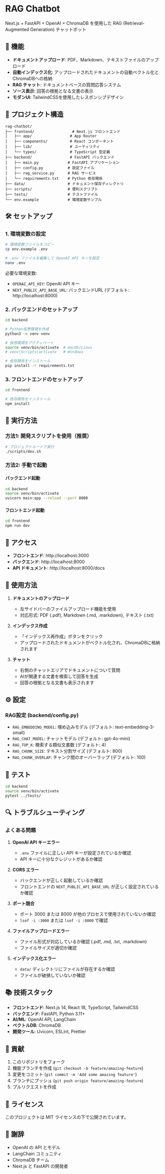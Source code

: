 # RAG Chatbot

Next.js + FastAPI + OpenAI + ChromaDB を使用した RAG (Retrieval-Augmented Generation) チャットボット

## 🚀 機能

- **ドキュメントアップロード**: PDF、Markdown、テキストファイルのアップロード
- **自動インデックス化**: アップロードされたドキュメントの自動ベクトル化とChromaDBへの格納
- **RAG チャット**: ドキュメントベースの質問応答システム
- **ソース表示**: 回答の根拠となる文書の表示
- **モダンUI**: TailwindCSSを使用したレスポンシブデザイン

## 📁 プロジェクト構造

```
rag-chatbot/
├── frontend/                 # Next.js フロントエンド
│   ├── app/                 # App Router
│   ├── components/          # React コンポーネント
│   ├── lib/                 # ユーティリティ
│   └── types/               # TypeScript 型定義
├── backend/                 # FastAPI バックエンド
│   ├── main.py             # FastAPI アプリケーション
│   ├── config.py           # 設定ファイル
│   ├── rag_service.py      # RAG サービス
│   └── requirements.txt    # Python 依存関係
├── data/                   # ドキュメント保存ディレクトリ
├── scripts/                # 便利スクリプト
├── tests/                  # テストファイル
└── env.example             # 環境変数サンプル
```

## 🛠️ セットアップ

### 1. 環境変数の設定

```bash
# 環境変数ファイルをコピー
cp env.example .env

# .env ファイルを編集して OpenAI API キーを設定
nano .env
```

必要な環境変数:
- `OPENAI_API_KEY`: OpenAI API キー
- `NEXT_PUBLIC_API_BASE_URL`: バックエンドURL (デフォルト: http://localhost:8000)

### 2. バックエンドのセットアップ

```bash
cd backend

# Python仮想環境を作成
python3 -m venv venv

# 仮想環境をアクティベート
source venv/bin/activate  # macOS/Linux
# venv\Scripts\activate   # Windows

# 依存関係をインストール
pip install -r requirements.txt
```

### 3. フロントエンドのセットアップ

```bash
cd frontend

# 依存関係をインストール
npm install
```

## 🚀 実行方法

### 方法1: 開発スクリプトを使用（推奨）

```bash
# プロジェクトルートで実行
./scripts/dev.sh
```

### 方法2: 手動で起動

#### バックエンド起動
```bash
cd backend
source venv/bin/activate
uvicorn main:app --reload --port 8000
```

#### フロントエンド起動
```bash
cd frontend
npm run dev
```

## 📱 アクセス

- **フロントエンド**: http://localhost:3000
- **バックエンド**: http://localhost:8000
- **API ドキュメント**: http://localhost:8000/docs

## 🔧 使用方法

1. **ドキュメントのアップロード**
   - 左サイドバーのファイルアップロード機能を使用
   - 対応形式: PDF (.pdf), Markdown (.md, .markdown), テキスト (.txt)

2. **インデックス作成**
   - 「インデックス再作成」ボタンをクリック
   - アップロードされたドキュメントがベクトル化され、ChromaDBに格納されます

3. **チャット**
   - 右側のチャットエリアでドキュメントについて質問
   - AIが関連する文書を検索して回答を生成
   - 回答の根拠となる文書も表示されます

## ⚙️ 設定

### RAG設定 (backend/config.py)

- `RAG_EMBEDDING_MODEL`: 埋め込みモデル (デフォルト: text-embedding-3-small)
- `RAG_CHAT_MODEL`: チャットモデル (デフォルト: gpt-4o-mini)
- `RAG_TOP_K`: 検索する類似文書数 (デフォルト: 4)
- `RAG_CHUNK_SIZE`: テキスト分割サイズ (デフォルト: 800)
- `RAG_CHUNK_OVERLAP`: チャンク間のオーバーラップ (デフォルト: 100)

## 🧪 テスト

```bash
cd backend
source venv/bin/activate
pytest ../tests/
```

## 🔍 トラブルシューティング

### よくある問題

1. **OpenAI API キーエラー**
   - `.env` ファイルに正しい API キーが設定されているか確認
   - API キーに十分なクレジットがあるか確認

2. **CORS エラー**
   - バックエンドが正しく起動しているか確認
   - フロントエンドの `NEXT_PUBLIC_API_BASE_URL` が正しく設定されているか確認

3. **ポート競合**
   - ポート 3000 または 8000 が他のプロセスで使用されていないか確認
   - `lsof -i :3000` または `lsof -i :8000` で確認

4. **ファイルアップロードエラー**
   - ファイル形式が対応しているか確認 (.pdf, .md, .txt, .markdown)
   - ファイルサイズが適切か確認

5. **インデックス化エラー**
   - `data/` ディレクトリにファイルが存在するか確認
   - ファイルが破損していないか確認

## 📚 技術スタック

- **フロントエンド**: Next.js 14, React 18, TypeScript, TailwindCSS
- **バックエンド**: FastAPI, Python 3.11+
- **AI/ML**: OpenAI API, LangChain
- **ベクトルDB**: ChromaDB
- **開発ツール**: Uvicorn, ESLint, Prettier

## 🤝 貢献

1. このリポジトリをフォーク
2. 機能ブランチを作成 (`git checkout -b feature/amazing-feature`)
3. 変更をコミット (`git commit -m 'Add some amazing feature'`)
4. ブランチにプッシュ (`git push origin feature/amazing-feature`)
5. プルリクエストを作成

## 📄 ライセンス

このプロジェクトは MIT ライセンスの下で公開されています。

## 🙏 謝辞

- OpenAI の API とモデル
- LangChain コミュニティ
- ChromaDB チーム
- Next.js と FastAPI の開発者

